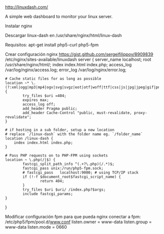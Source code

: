 http://linuxdash.com/

A simple web dashboard to monitor your linux server.

Instalar nginx

Descargar linux-dash en
/usr/share/nginx/html/linux-dash

Requisitos:
apt-get install php5-curl php5-fpm

Crear configuración nginx https://gist.github.com/sergeifilippov/8909839
/etc/nginx/sites-available/linuxdash
server {
    server_name     localhost;
    root            /usr/share/nginx/html/;
    index           index.html index.php;
    access_log      /var/log/nginx/access.log;
    error_log       /var/log/nginx/error.log;

    # Cache static files for as long as possible
    location ~* \.(?:xml|ogg|mp3|mp4|ogv|svg|svgz|eot|otf|woff|ttf|css|js|jpg|jpeg|gif|png|ico)$ {
            try_files $uri =404;
            expires max;
            access_log off;
            add_header Pragma public;
            add_header Cache-Control "public, must-revalidate, proxy-revalidate";
    }

    # if hosting in a sub folder, setup a new location
    # replace `/linux-dash` with the folder name eg. `/folder_name`
    location /linux-dash {
        index index.html index.php;
    }

    # Pass PHP requests on to PHP-FPM using sockets
    location ~ \.php(/|$) {
            fastcgi_split_path_info ^(.+?\.php)(/.*)$;
            fastcgi_pass unix:/run/php5-fpm.sock;
            # fastcgi_pass   localhost:9000; # using TCP/IP stack
            if (!-f $document_root$fastcgi_script_name) {
                    return 404;
            }
            try_files $uri $uri/ /index.php?$args;
            include fastcgi_params;
    }
}

Modificar configuración fpm para que pueda nginx conectar a fpm:
/etc/php5/fpm/pool.d/www.conf
listen.owner = www-data
listen.group = www-data
listen.mode = 0660

